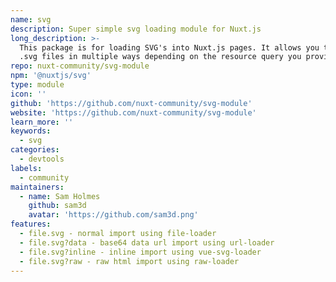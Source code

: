 ```yaml
---
name: svg
description: Super simple svg loading module for Nuxt.js
long_description: >-
  This package is for loading SVG's into Nuxt.js pages. It allows you to import
  .svg files in multiple ways depending on the resource query you provide.
repo: nuxt-community/svg-module
npm: '@nuxtjs/svg'
type: module
icon: ''
github: 'https://github.com/nuxt-community/svg-module'
website: 'https://github.com/nuxt-community/svg-module'
learn_more: ''
keywords:
  - svg
categories:
  - devtools
labels:
  - community
maintainers:
  - name: Sam Holmes
    github: sam3d
    avatar: 'https://github.com/sam3d.png'
features:
  - file.svg - normal import using file-loader
  - file.svg?data - base64 data url import using url-loader
  - file.svg?inline - inline import using vue-svg-loader
  - file.svg?raw - raw html import using raw-loader
---
```

